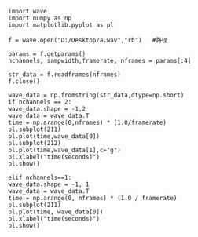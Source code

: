
    import wave
    import numpy as np
    import matplotlib.pyplot as pl

    f = wave.open("D:/Desktop/a.wav","rb")   #路径

    params = f.getparams()
    nchannels, sampwidth,framerate, nframes = params[:4]

    str_data = f.readframes(nframes)
    f.close()

    wave_data = np.fromstring(str_data,dtype=np.short)
    if nchannels == 2:
    wave_data.shape = -1,2
    wave_data = wave_data.T
    time = np.arange(0,nframes) * (1.0/framerate)
    pl.subplot(211)
    pl.plot(time,wave_data[0])
    pl.subplot(212)
    pl.plot(time,wave_data[1],c="g")
    pl.xlabel("time(seconds)")
    pl.show()

    elif nchannels==1:
    wave_data.shape = -1, 1
    wave_data = wave_data.T
    time = np.arange(0, nframes) * (1.0 / framerate)
    pl.subplot(211)
    pl.plot(time, wave_data[0])
    pl.xlabel("time(seconds)")
    pl.show()
